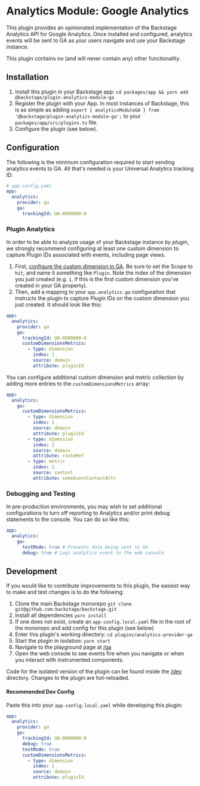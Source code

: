 # Analytics Module: Google Analytics

This plugin provides an opinionated implementation of the Backstage Analytics
API for Google Analytics. Once installed and configured, analytics events will
be sent to GA as your users navigate and use your Backstage instance.

This plugin contains no (and will never contain any) other functionality.

## Installation

1. Install this plugin in your Backstage app:
   `cd packages/app && yarn add @backstage/plugin-analytics-module-ga`
2. Register the plugin with your App. In most instances of Backstage, this is
   as simple as adding `export { analyticsModuleGA } from '@backstage/plugin-analytics-module-ga';`
   to your `packages/app/src/plugins.ts` file.
3. Configure the plugin (see below).

## Configuration

The following is the minimum configuration required to start sending analytics
events to GA. All that's needed is your Universal Analytics tracking ID:

```yaml
# app-config.yaml
app:
  analytics:
    provider: ga
    ga:
      trackingId: UA-0000000-0
```

### Plugin Analytics

In order to be able to analyze usage of your Backstage instance _by plugin_, we
strongly recommend configuring at least one custom dimension to capture Plugin
IDs associated with events, including page views.

1. First, [configure the custom dimension in GA][configure-custom-dimension].
   Be sure to set the Scope to `hit`, and name it something like `Plugin`. Note
   the index of the dimension you just created (e.g. `1`, if this is the first
   custom dimension you've created in your GA property).
2. Then, add a mapping to your `app.analytics.ga` configuration that instructs
   the plugin to capture Plugin IDs on the custom dimension you just created.
   It should look like this:

```yaml
app:
  analytics:
    provider: ga
    ga:
      trackingId: UA-0000000-0
      customDimensionsMetrics:
        - type: dimension
          index: 1
          source: domain
          attribute: pluginId
```

You can configure additional custom dimension and metric collection by adding
more entries to the `customDimensionsMetrics` array:

```yaml
app:
  analytics:
    ga:
      customDimensionsMetrics:
        - type: dimension
          index: 1
          source: domain
          attribute: pluginId
        - type: dimension
          index: 2
          source: domain
          attribute: routeRef
        - type: metric
          index: 1
          source: context
          attribute: someEventContextAttr
```

### Debugging and Testing

In pre-production environments, you may wish to set additional configurations
to turn off reporting to Analytics and/or print debug statements to the
console. You can do so like this:

```yaml
app:
  analytics:
    ga:
      testMode: true # Prevents data being sent to GA
      debug: true # Logs analytics event to the web console
```

## Development

If you would like to contribute improvements to this plugin, the easiest way to
make and test changes is to do the following:

1. Clone the main Backstage monorepo `git clone git@github.com:backstage/backstage.git`
2. Install all dependencies `yarn install`
3. If one does not exist, create an `app-config.local.yaml` file in the root of
   the monorepo and add config for this plugin (see below)
4. Enter this plugin's working directory: `cd plugins/analytics-provider-ga`
5. Start the plugin in isolation: `yarn start`
6. Navigate to the playground page at [/ga](http://localhost:3000/ga)
7. Open the web console to see events fire when you navigate or when you
   interact with instrumented components.

Code for the isolated version of the plugin can be found inside the [/dev](./dev)
directory. Changes to the plugin are hot-reloaded.

#### Recommended Dev Config

Paste this into your `app-config.local.yaml` while developing this plugin:

```yaml
app:
  analytics:
    provider: ga
    ga:
      trackingId: UA-0000000-0
      debug: true
      testMode: true
      customDimensionsMetrics:
        - type: dimension
          index: 1
          source: domain
          attribute: pluginId
```

[configure-custom-dimension]: https://support.google.com/analytics/answer/2709828?hl=en#configuration
